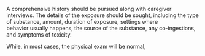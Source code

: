 A comprehensive history should be pursued along with caregiver interviews. The details of the exposure should be sought, including the type of substance, amount, duration of exposure, settings where behavior usually happens, the source of the substance, any co-ingestions, and symptoms of toxicity.

While, in most cases, the physical exam will be normal,